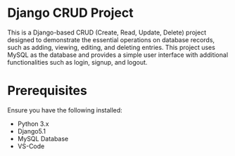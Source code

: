 # Django CRUD Project
This is a Django-based CRUD (Create, Read, Update, Delete) project designed to demonstrate the essential operations on database records, such as adding, viewing, editing, and deleting entries. This project uses MySQL as the database and provides a simple user interface with additional functionalities such as login, signup, and logout.

# Prerequisites
Ensure you have the following installed:

- Python 3.x
- Django5.1
- MySQL Database
- VS-Code
